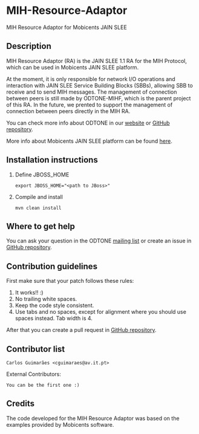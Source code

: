 MIH-Resource-Adaptor
====================

MIH Resource Adaptor for Mobicents JAIN SLEE

Description
-----------

MIH Resource Adaptor (RA) is the JAIN SLEE 1.1 RA for the MIH Protocol, which
can be used in Mobicents JAIN SLEE platform.

At the moment, it is only responsible for network I/O operations and
interaction with JAIN SLEE Service Building Blocks (SBBs), allowing SBB to
receive and to send MIH messages. The management of connection between peers
is still made by ODTONE-MIHF, which is the parent project of this RA. In the
future, we prented to support the management of connection between peers
directly in the MIH RA.

You can check more info about ODTONE in our
[website](http://atnog.av.it.pt/odtone/)
or [GitHub repository](https://github.com/ATNoG/ODTONE).

More info about Mobicents JAIN SLEE platform can be found
[here](http://www.mobicents.org/slee/intro.html).


Installation instructions
-------------------------

1.  Define JBOSS_HOME

		export JBOSS_HOME="<path to JBoss>"

2.  Compile and install

		mvn clean install


Where to get help
-----------------

You can ask your question in the ODTONE
[mailing list](https://atnog.av.it.pt/cgi-bin/mailman/listinfo) or create an
issue in [GitHub repository](https://github.com/ATNOG/MIH-Resource-Adaptor).

Contribution guidelines
-----------------------

First make sure that your patch follows these rules:

1. It works!! :)
2. No trailing white spaces.
3. Keep the code style consistent.
4. Use tabs and no spaces, except for alignment where you should use spaces
   instead. Tab width is 4.

After that you can create a pull request in
[GitHub repository](https://github.com/ATNOG/MIH-Resource-Adaptor).

Contributor list
----------------

	Carlos Guimarães <cguimaraes@av.it.pt>

External Contributors:

	You can be the first one :)

Credits
-------

The code developed for the MIH Resource Adaptor was based on the examples
provided by Mobicents software.